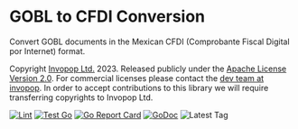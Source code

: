 # GOBL to CFDI Conversion

Convert GOBL documents in the Mexican CFDI (Comprobante Fiscal Digital por Internet) format.

Copyright [Invopop Ltd.](https://invopop.com) 2023. Released publicly under the [Apache License Version 2.0](LICENSE). For commercial licenses please contact the [dev team at invopop](mailto:dev@invopop.com). In order to accept contributions to this library we will require transferring copyrights to Invopop Ltd.

[![Lint](https://github.com/invopop/gobl.cfdi/actions/workflows/lint.yaml/badge.svg)](https://github.com/invopop/gobl.cfdi/actions/workflows/lint.yaml)
[![Test Go](https://github.com/invopop/gobl.cfdi/actions/workflows/test.yaml/badge.svg)](https://github.com/invopop/gobl.cfdi/actions/workflows/test.yaml)
[![Go Report Card](https://goreportcard.com/badge/github.com/invopop/gobl.cfdi)](https://goreportcard.com/report/github.com/invopop/gobl.cfdi)
[![GoDoc](https://godoc.org/github.com/invopop/gobl.cfdi?status.svg)](https://godoc.org/github.com/invopop/gobl.cfdi)
![Latest Tag](https://img.shields.io/github/v/tag/invopop/gobl.cfdi)
